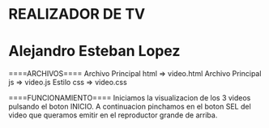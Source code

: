 # REALIZADOR DE TV
# Alejandro Esteban Lopez

====ARCHIVOS====
Archivo Principal html => video.html
Archivo Principal js => video.js
Estilo css => video.css

====FUNCIONAMIENTO====
Iniciamos la visualizacion de los 3 videos pulsando el boton INICIO.
A continuacion pinchamos en el boton SEL del video que queramos emitir en
el reproductor grande de arriba.

